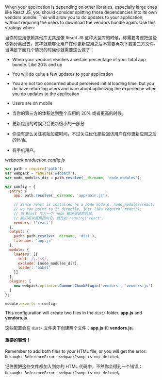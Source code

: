 When your application is depending on other libraries, especially large ones like React JS, you should consider splitting those dependencies into its own vendors bundle. This will allow you to do updates to your application, without requiring the users to download the vendors bundle again. Use this strategy when:

当你的应用依赖其他库尤其是像 React JS 这种大型库的时候，你需要考虑把这些依赖分离出去，这样就能够让用户在你更新应用之后不需要再次下载第三方文件。当满足下面几个情况的时候你就需要这么做了：

- When your vendors reaches a certain percentage of your total app bundle. Like 20% and up 
- You will do quite a few updates to your application
- You are not too concerned about perceived initial loading time, but you do have returning users and care about optimizing the experience when you do updates to the application
- Users are on mobile


- 当你的第三方的体积达到整个应用的 20% 或者更高的时候。
- 更新应用的时候只会更新很小的一部分
- 你没有那么关注初始加载时间，不过关注优化那些回访用户在你更新应用之后的体验。
- 有手机用户。

*webpack.production.config.js*
```javascript
var path = require('path');
var webpack = require('webpack');
var node_modules_dir = path.resolve(__dirname, 'node_modules');

var config = {
  entry: {
    app: path.resolve(__dirname, 'app/main.js'),
    
    // Since react is installed as a node module, node_modules/react,
    // we can point to it directly, just like require('react');
    // 当 React 作为一个 node 模块安装的时候，
    // 我们可以直接指向它，就比如 require('react')
    vendors: ['react']
  },
  output: {
    path: path.resolve(__dirname, 'dist'),
    filename: 'app.js'
  },
  module: {
    loaders: [{
      test: /\.js$/,
      exclude: [node_modules_dir],
      loader: 'babel'
    }]
  },
  plugins: [
    new webpack.optimize.CommonsChunkPlugin('vendors', 'vendors.js')
  ]
};

module.exports = config;
```
This configuration will create two files in the `dist/` folder. **app.js** and **vendors.js**.

这些配置会在 `dist/` 文件夹下创建两个文件：**app.js** 和 **vendors.js**。

#### 重要的事情！
Remember to add both files to your HTML file, or you will get the error: `Uncaught ReferenceError: webpackJsonp is not defined`.

记住要把这些文件都加入到你的 HTML 代码中，不然你会得到一个错误：`Uncaught ReferenceError: webpackJsonp is not defined`。